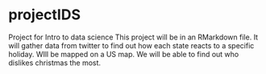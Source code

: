 # projectIDS
Project for Intro to data science
This project will be in an RMarkdown file. It will gather data from twitter to find out how each state reacts to a specific holiday. WIll be mapped on a US map. We will be able to find out who dislikes christmas the most.
